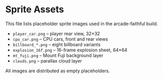 # Sprite Assets

This file lists placeholder sprite images used in the arcade-faithful build.

- `player_car.png` – player rear view, 32×32
- `cpu_car.png` – CPU cars, front and rear views
- `billboard_*.png` – eight billboard variants
- `explosion_16f.png` – 16-frame explosion sheet, 64×64
- `mt_fuji.png` – Mount Fuji background layer
- `clouds.png` – parallax cloud layer

All images are distributed as empty placeholders.
